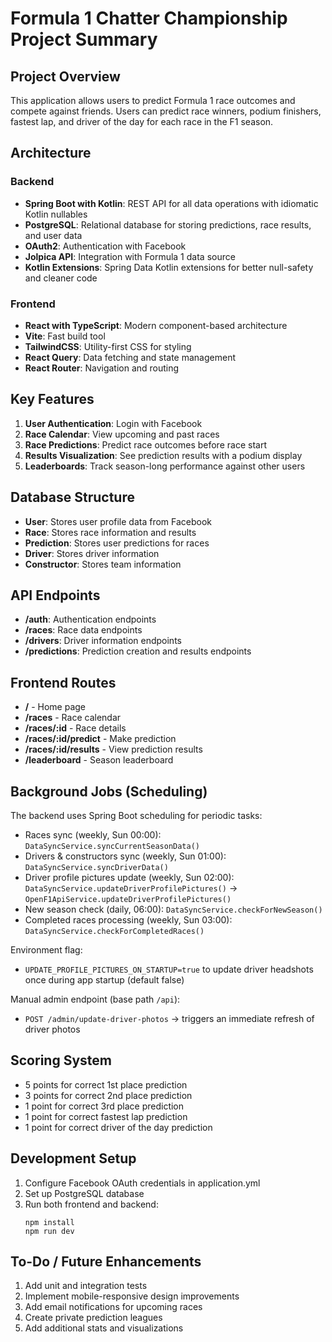 # Formula 1 Chatter Championship Project Summary

## Project Overview
This application allows users to predict Formula 1 race outcomes and compete against friends. Users can predict race winners, podium finishers, fastest lap, and driver of the day for each race in the F1 season.

## Architecture

### Backend
- **Spring Boot with Kotlin**: REST API for all data operations with idiomatic Kotlin nullables
- **PostgreSQL**: Relational database for storing predictions, race results, and user data
- **OAuth2**: Authentication with Facebook
- **Jolpica API**: Integration with Formula 1 data source
- **Kotlin Extensions**: Spring Data Kotlin extensions for better null-safety and cleaner code

### Frontend
- **React with TypeScript**: Modern component-based architecture
- **Vite**: Fast build tool
- **TailwindCSS**: Utility-first CSS for styling
- **React Query**: Data fetching and state management
- **React Router**: Navigation and routing

## Key Features
1. **User Authentication**: Login with Facebook
2. **Race Calendar**: View upcoming and past races
3. **Race Predictions**: Predict race outcomes before race start
4. **Results Visualization**: See prediction results with a podium display
5. **Leaderboards**: Track season-long performance against other users

## Database Structure
- **User**: Stores user profile data from Facebook
- **Race**: Stores race information and results
- **Prediction**: Stores user predictions for races
- **Driver**: Stores driver information
- **Constructor**: Stores team information

## API Endpoints
- **/auth**: Authentication endpoints
- **/races**: Race data endpoints
- **/drivers**: Driver information endpoints
- **/predictions**: Prediction creation and results endpoints

## Frontend Routes
- **/** - Home page
- **/races** - Race calendar
- **/races/:id** - Race details
- **/races/:id/predict** - Make prediction
- **/races/:id/results** - View prediction results
- **/leaderboard** - Season leaderboard

## Background Jobs (Scheduling)

The backend uses Spring Boot scheduling for periodic tasks:

- Races sync (weekly, Sun 00:00): `DataSyncService.syncCurrentSeasonData()`
- Drivers & constructors sync (weekly, Sun 01:00): `DataSyncService.syncDriverData()`
- Driver profile pictures update (weekly, Sun 02:00): `DataSyncService.updateDriverProfilePictures()` → `OpenF1ApiService.updateDriverProfilePictures()`
- New season check (daily, 06:00): `DataSyncService.checkForNewSeason()`
- Completed races processing (weekly, Sun 03:00): `DataSyncService.checkForCompletedRaces()`

Environment flag:

- `UPDATE_PROFILE_PICTURES_ON_STARTUP=true` to update driver headshots once during app startup (default false)

Manual admin endpoint (base path `/api`):

- `POST /admin/update-driver-photos` → triggers an immediate refresh of driver photos

## Scoring System
- 5 points for correct 1st place prediction
- 3 points for correct 2nd place prediction
- 1 point for correct 3rd place prediction
- 1 point for correct fastest lap prediction
- 1 point for correct driver of the day prediction

## Development Setup
1. Configure Facebook OAuth credentials in application.yml
2. Set up PostgreSQL database
3. Run both frontend and backend:
   ```
   npm install
   npm run dev
   ```

## To-Do / Future Enhancements
1. Add unit and integration tests
2. Implement mobile-responsive design improvements
3. Add email notifications for upcoming races
4. Create private prediction leagues
5. Add additional stats and visualizations 